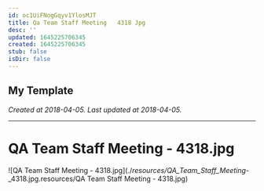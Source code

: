 ```yaml
---
id: oc1UiFNogGqyv1YlosMJT
title: Qa Team Staff Meeting   4318 Jpg
desc: ''
updated: 1645225706345
created: 1645225706345
stub: false
isDir: false
---
```

My Template
---

_Created at 2018-04-05._
_Last updated at 2018-04-05._




---

# QA Team Staff Meeting - 4318.jpg


![QA Team Staff Meeting - 4318.jpg](./_resources/QA_Team_Staff_Meeting_-_4318.jpg.resources/QA Team Staff Meeting - 4318.jpg)

